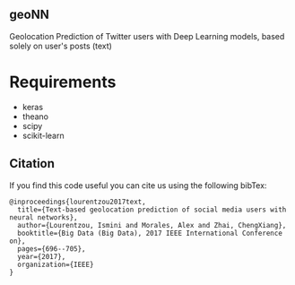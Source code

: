 ## geoNN
Geolocation Prediction of Twitter users with Deep Learning models, based solely on user's posts (text)

# Requirements
- keras
- theano
- scipy
- scikit-learn 

## Citation
If you find this code useful you can cite us using the following bibTex:
```
@inproceedings{lourentzou2017text,
  title={Text-based geolocation prediction of social media users with neural networks},
  author={Lourentzou, Ismini and Morales, Alex and Zhai, ChengXiang},
  booktitle={Big Data (Big Data), 2017 IEEE International Conference on},
  pages={696--705},
  year={2017},
  organization={IEEE}
}
```
